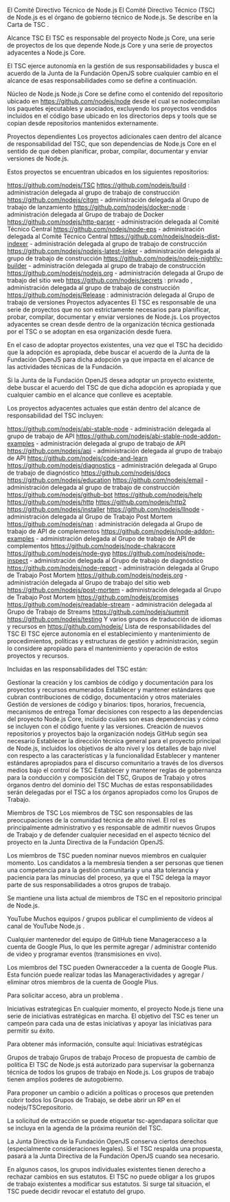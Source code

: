 El Comité Directivo Técnico de Node.js
El Comité Directivo Técnico (TSC) de Node.js es el órgano de gobierno técnico de Node.js. Se describe en la Carta de TSC .

Alcance TSC
El TSC es responsable del proyecto Node.js Core, una serie de proyectos de los que depende Node.js Core y una serie de proyectos adyacentes a Node.js Core.

El TSC ejerce autonomía en la gestión de sus responsabilidades y busca el acuerdo de la Junta de la Fundación OpenJS sobre cualquier cambio en el alcance de esas responsabilidades como se define a continuación.

Núcleo de Node.js
Node.js Core se define como el contenido del repositorio ubicado en https://github.com/nodejs/node desde el cual se nodecompilan los paquetes ejecutables y asociados, excluyendo los proyectos vendidos incluidos en el código base ubicado en los directorios deps y tools que se copian desde repositorios mantenidos externamente.

Proyectos dependientes
Los proyectos adicionales caen dentro del alcance de responsabilidad del TSC, que son dependencias de Node.js Core en el sentido de que deben planificar, probar, compilar, documentar y enviar versiones de Node.js.

Estos proyectos se encuentran ubicados en los siguientes repositorios:

https://github.com/nodejs/TSC
https://github.com/nodejs/build : administración delegada al grupo de trabajo de construcción
https://github.com/nodejs/citgm - administración delegada al Grupo de trabajo de lanzamiento
https://github.com/nodejs/docker-node : administración delegada al Grupo de trabajo de Docker
https://github.com/nodejs/http-parser - administración delegada al Comité Técnico Central
https://github.com/nodejs/node-eps - administración delegada al Comité Técnico Central
https://github.com/nodejs/nodejs-dist-indexer - administración delegada al grupo de trabajo de construcción
https://github.com/nodejs/nodejs-latest-linker - administración delegada al grupo de trabajo de construcción
https://github.com/nodejs/nodejs-nightly-builder - administración delegada al grupo de trabajo de construcción
https://github.com/nodejs/nodejs.org - administración delegada al Grupo de trabajo del sitio web
https://github.com/nodejs/secrets : privado , administración delegada al grupo de trabajo de construcción
https://github.com/nodejs/Release : administración delegada al Grupo de trabajo de versiones
Proyectos adyacentes
El TSC es responsable de una serie de proyectos que no son estrictamente necesarios para planificar, probar, compilar, documentar y enviar versiones de Node.js. Los proyectos adyacentes se crean desde dentro de la organización técnica gestionada por el TSC o se adoptan en esa organización desde fuera.

En el caso de adoptar proyectos existentes, una vez que el TSC ha decidido que la adopción es apropiada, debe buscar el acuerdo de la Junta de la Fundación OpenJS para dicha adopción ya que impacta en el alcance de las actividades técnicas de la Fundación.

Si la Junta de la Fundación OpenJS desea adoptar un proyecto existente, debe buscar el acuerdo del TSC de que dicha adopción es apropiada y que cualquier cambio en el alcance que conlleve es aceptable.

Los proyectos adyacentes actuales que están dentro del alcance de responsabilidad del TSC incluyen:

https://github.com/nodejs/abi-stable-node - administración delegada al grupo de trabajo de API
https://github.com/nodejs/abi-stable-node-addon-examples - administración delegada al grupo de trabajo de API
https://github.com/nodejs/api - administración delegada al grupo de trabajo de API
https://github.com/nodejs/code-and-learn
https://github.com/nodejs/diagnostics - administración delegada al Grupo de trabajo de diagnóstico
https://github.com/nodejs/docs
https://github.com/nodejs/education
https://github.com/nodejs/email - administración delegada al grupo de trabajo de construcción
https://github.com/nodejs/github-bot
https://github.com/nodejs/help
https://github.com/nodejs/http
https://github.com/nodejs/http2
https://github.com/nodejs/installer
https://github.com/nodejs/llnode - administración delegada al Grupo de Trabajo Post Mortem
https://github.com/nodejs/nan : administración delegada al Grupo de trabajo de API de complementos
https://github.com/nodejs/node-addon-examples - administración delegada al Grupo de trabajo de API de complementos
https://github.com/nodejs/node-chakracore
https://github.com/nodejs/node-gyp
https://github.com/nodejs/node-inspect - administración delegada al Grupo de trabajo de diagnóstico
https://github.com/nodejs/node-report - administración delegada al Grupo de Trabajo Post Mortem
https://github.com/nodejs/nodejs.org - administración delegada al Grupo de trabajo del sitio web
https://github.com/nodejs/post-mortem - administración delegada al Grupo de Trabajo Post Mortem
https://github.com/nodejs/promises
https://github.com/nodejs/readable-stream - administración delegada al Grupo de Trabajo de Streams
https://github.com/nodejs/summit
https://github.com/nodejs/testing
Y varios grupos de traducción de idiomas y recursos en https://github.com/nodejs/
Lista de responsabilidades del TSC
El TSC ejerce autonomía en el establecimiento y mantenimiento de procedimientos, políticas y estructuras de gestión y administración, según lo considere apropiado para el mantenimiento y operación de estos proyectos y recursos.

Incluidas en las responsabilidades del TSC están:

Gestionar la creación y los cambios de código y documentación para los proyectos y recursos enumerados
Establecer y mantener estándares que cubran contribuciones de código, documentación y otros materiales
Gestión de versiones de código y binarios: tipos, horarios, frecuencia, mecanismos de entrega
Tomar decisiones con respecto a las dependencias del proyecto Node.js Core, incluido cuáles son esas dependencias y cómo se incluyen con el código fuente y las versiones.
Creación de nuevos repositorios y proyectos bajo la organización nodejs GitHub según sea necesario
Establecer la dirección técnica general para el proyecto principal de Node.js, incluidos los objetivos de alto nivel y los detalles de bajo nivel con respecto a las características y la funcionalidad
Establecer y mantener estándares apropiados para el discurso comunitario a través de los diversos medios bajo el control de TSC
Establecer y mantener reglas de gobernanza para la conducción y composición del TSC, Grupos de Trabajo y otros órganos dentro del dominio del TSC
Muchas de estas responsabilidades serán delegadas por el TSC a los órganos apropiados como los Grupos de Trabajo.

Miembros de TSC
Los miembros de TSC son responsables de las preocupaciones de la comunidad técnica de alto nivel. El rol es principalmente administrativo y es responsable de admitir nuevos Grupos de Trabajo y de defender cualquier necesidad en el aspecto técnico del proyecto en la Junta Directiva de la Fundación OpenJS.

Los miembros de TSC pueden nominar nuevos miembros en cualquier momento. Los candidatos a la membresía tienden a ser personas que tienen una competencia para la gestión comunitaria y una alta tolerancia y paciencia para las minucias del proceso, ya que el TSC delega la mayor parte de sus responsabilidades a otros grupos de trabajo.

Se mantiene una lista actual de miembros de TSC en el repositorio principal de Node.js.

YouTube
Muchos equipos / grupos publicar el cumplimiento de vídeos al canal de YouTube Node.js .

Cualquier mantenedor del equipo de GitHub tiene Manageracceso a la cuenta de Google Plus, lo que les permite agregar / administrar contenido de video y programar eventos (transmisiones en vivo).

Los miembros del TSC pueden Owneracceder a la cuenta de Google Plus. Esta función puede realizar todas las Manageractividades y agregar / eliminar otros miembros de la cuenta de Google Plus.

Para solicitar acceso, abra un problema .

Iniciativas estrategicas
En cualquier momento, el proyecto Node.js tiene una serie de iniciativas estratégicas en marcha. El objetivo del TSC es tener un campeón para cada una de estas iniciativas y apoyar las iniciativas para permitir su éxito.

Para obtener más información, consulte aquí: Iniciativas estratégicas

Grupos de trabajo
Grupos de trabajo
Proceso de propuesta de cambio de política
El TSC de Node.js está autorizado para supervisar la gobernanza técnica de todos los grupos de trabajo en Node.js. Los grupos de trabajo tienen amplios poderes de autogobierno.

Para proponer un cambio o adición a políticas o procesos que pretenden cubrir todos los Grupos de Trabajo, se debe abrir un RP en el nodejs/TSCrepositorio.

La solicitud de extracción se puede etiquetar tsc-agendapara solicitar que se incluya en la agenda de la próxima reunión del TSC.

La Junta Directiva de la Fundación OpenJS conserva ciertos derechos (especialmente consideraciones legales). Si el TSC respalda una propuesta, pasará a la Junta Directiva de la Fundación OpenJS cuando sea necesario.

En algunos casos, los grupos individuales existentes tienen derecho a rechazar cambios en sus estatutos. El TSC no puede obligar a los grupos de trabajo existentes a modificar sus estatutos. Si surge tal situación, el TSC puede decidir revocar el estatuto del grupo.
